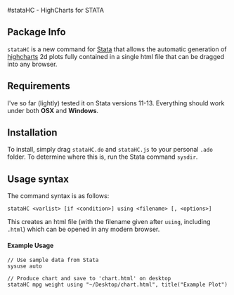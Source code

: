 #stataHC - HighCharts for STATA

## Package Info

`stataHC` is a new command for [Stata](http://www.stata.com/) that allows the automatic generation of [highcharts](http://www.highcharts.com/) 2d plots fully contained in a single html file that can be dragged into any browser.

## Requirements

I've so far (lightly) tested it on Stata versions 11-13. Everything should work under both **OSX** and **Windows**.


## Installation

To install, simply drag `stataHC.do` and `stataHC.js` to your personal `.ado` folder. To determine where this is, run the Stata command `sysdir`.

## Usage syntax

The command syntax is as follows:

    stataHC <varlist> [if <condition>] using <filename> [, <options>]  
    
This creates an html file (with the filename given after `using`, including `.html`) which can be opened in any modern browser.


#### Example Usage

    // Use sample data from Stata
    sysuse auto
    
    // Produce chart and save to 'chart.html' on desktop
    stataHC mpg weight using "~/Desktop/chart.html", title("Example Plot")
    